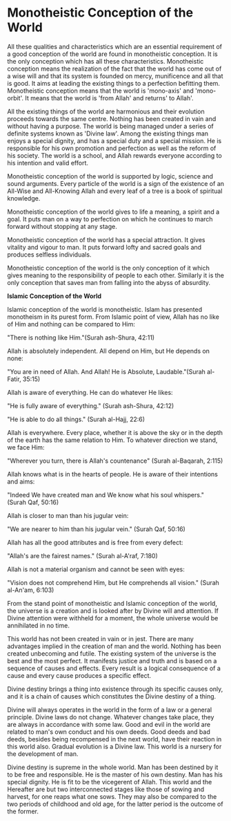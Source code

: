Monotheistic Conception of the World
====================================

All these qualities and characteristics which are an essential
requirement of a good conception of the world are found in monotheistic
conception. It is the only conception which has all these
characteristics. Monotheistic conception means the realization of the
fact that the world has come out of a wise will and that its system is
founded on mercy, munificence and all that is good. It aims at leading
the existing things to a perfection befitting them. Monotheistic
conception means that the world is 'mono-axis' and 'mono-orbit'. It
means that the world is 'from Allah' and returns' to Allah'.

All the existing things of the world are harmonious and their evolution
proceeds towards the same centre. Nothing has been created in vain and
without having a purpose. The world is being managed under a series of
definite systems known as 'Divine law'. Among the existing things man
enjoys a special dignity, and has a special duty and a special mission.
He is responsible for his own promotion and perfection as well as the
reform of his society. The world is a school, and Allah rewards everyone
according to his intention and valid effort.

Monotheistic conception of the world is supported by logic, science and
sound arguments. Every particle of the world is a sign of the existence
of an All-Wise and All-Knowing Allah and every leaf of a tree is a book
of spiritual knowledge.

Monotheistic conception of the world gives to life a meaning, a spirit
and a goal. It puts man on a way to perfection on which he continues to
march forward without stopping at any stage.

Monotheistic conception of the world has a special attraction. It gives
vitality and vigour to man. It puts forward lofty and sacred goals and
produces selfless individuals.

Monotheistic conception of the world is the only conception of it which
gives meaning to the responsibility of people to each other. Similarly
it is the only conception that saves man from falling into the abyss of
absurdity.

**Islamic Conception of the World**

Islamic conception of the world is monotheistic. Islam has presented
monotheism in its purest form. From Islamic point of view, Allah has no
like of Him and nothing can be compared to Him:

"There is nothing like Him."(Surah ash-Shura, 42:11)

Allah is absolutely independent. All depend on Him, but He depends on
none:

"You are in need of Allah. And Allah! He is Absolute, Laudable."(Surah
al-Fatir, 35:15)

Allah is aware of everything. He can do whatever He likes:

"He is fully aware of everything." (Surah ash-Shura, 42:12)

"He is able to do all things." (Surah al-Hajj, 22:6)

Allah is everywhere. Every place, whether it is above the sky or in the
depth of the earth has the same relation to Him. To whatever direction
we stand, we face Him:

"Wherever you turn, there is Allah's countenance" (Surah al-Baqarah,
2:115)

Allah knows what is in the hearts of people. He is aware of their
intentions and aims:

"Indeed We have created man and We know what his soul whispers." (Surah
Qaf, 50:16)

Allah is closer to man than his jugular vein:

"We are nearer to him than his jugular vein." (Surah Qaf, 50:16)

Allah has all the good attributes and is free from every defect:

"Allah's are the fairest names." (Surah al-A'raf, 7:180)

Allah is not a material organism and cannot be seen with eyes:

"Vision does not comprehend Him, but He comprehends all vision." (Surah
al-An'am, 6:103)

From the stand point of monotheistic and Islamic conception of the
world, the universe is a creation and is looked after by Divine will and
attention. If Divine attention were withheld for a moment, the whole
universe would be annihilated in no time.

This world has not been created in vain or in jest. There are many
advantages implied in the creation of man and the world. Nothing has
been created unbecoming and futile. The existing system of the universe
is the best and the most perfect. It manifests justice and truth and is
based on a sequence of causes and effects. Every result is a logical
consequence of a cause and every cause produces a specific effect.

Divine destiny brings a thing into existence through its specific
causes only, and it is a chain of causes which constitutes the Divine
destiny of a thing.

Divine will always operates in the world in the form of a law or a
general principle. Divine laws do not change. Whatever changes take
place, they are always in accordance with some law. Good and evil in the
world are related to man's own conduct and his own deeds. Good deeds and
bad deeds, besides being recompensed in the next world, have their
reaction in this world also. Gradual evolution is a Divine law. This
world is a nursery for the development of man.

Divine destiny is supreme in the whole world. Man has been destined by
it to be free and responsible. He is the master of his own destiny. Man
has his special dignity. He is fit to be the vicegerent of Allah. This
world and the Hereafter are but two interconnected stages like those of
sowing and harvest, for one reaps what one sows. They may also be
compared to the two periods of childhood and old age, for the latter
period is the outcome of the former.


